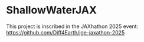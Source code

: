 # ShallowWaterJAX

This project is inscribed in the JAXhathon 2025 event: https://github.com/Diff4Earth/ige-jaxathon-2025
